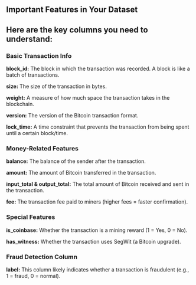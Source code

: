 ## Important Features in Your Dataset
## Here are the key columns you need to understand:

### Basic Transaction Info
**block_id:** The block in which the transaction was recorded. A block is like a batch of transactions.

**size:** The size of the transaction in bytes.

**weight:** A measure of how much space the transaction takes in the blockchain.

**version:** The version of the Bitcoin transaction format.

**lock_time:** A time constraint that prevents the transaction from being spent until a certain block/time.

### Money-Related Features
**balance:** The balance of the sender after the transaction.

**amount:** The amount of Bitcoin transferred in the transaction.

**input_total & output_total:** The total amount of Bitcoin received and sent in the transaction.

**fee:** The transaction fee paid to miners (higher fees = faster confirmation).

### Special Features
**is_coinbase:** Whether the transaction is a mining reward (1 = Yes, 0 = No).

**has_witness:** Whether the transaction uses SegWit (a Bitcoin upgrade).

### Fraud Detection Column
**label:** This column likely indicates whether a transaction is fraudulent (e.g., 1 = fraud, 0 = normal).